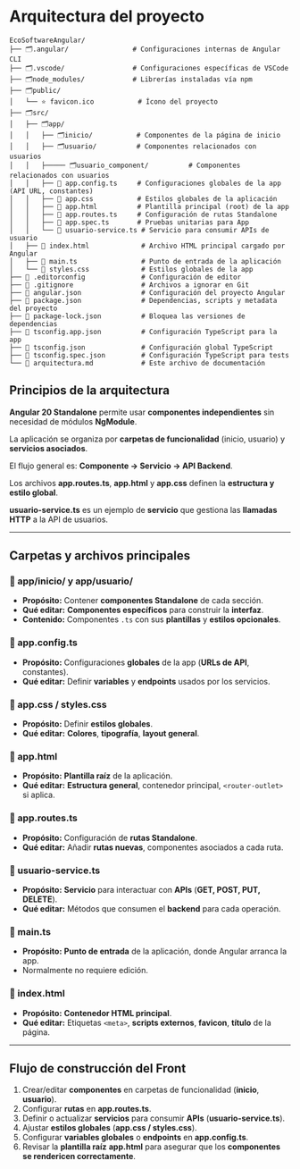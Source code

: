 # Arquitectura del proyecto
``` 
EcoSoftwareAngular/
├── 🗂️.angular/                # Configuraciones internas de Angular CLI
├── 🗂️.vscode/                 # Configuraciones específicas de VSCode
├── 🗂️node_modules/            # Librerías instaladas vía npm
├── 🗂️public/                  
│   └── ⭐ favicon.ico           # Ícono del proyecto
├── 🗂️src/
│   ├── 🗂️app/                 
│   │   ├── 🗂️inicio/           # Componentes de la página de inicio
│   │   ├── 🗂️usuario/          # Componentes relacionados con usuarios
│   │   ├───── 🗂️usuario_component/          # Componentes relacionados con usuarios
│   │   ├── 🔵 app.config.ts     # Configuraciones globales de la app (API URL, constantes)
│   │   ├── 🔵 app.css           # Estilos globales de la aplicación
│   │   ├── 🔵 app.html          # Plantilla principal (root) de la app
│   │   ├── 🔵 app.routes.ts     # Configuración de rutas Standalone
│   │   ├── 🔵 app.spec.ts       # Pruebas unitarias para App
│   │   └── 🔵 usuario-service.ts # Servicio para consumir APIs de usuario
│   ├── 🔵 index.html             # Archivo HTML principal cargado por Angular
│   ├── 🔵 main.ts                # Punto de entrada de la aplicación
│   └── 🔵 styles.css             # Estilos globales de la app
├── 🔵 .editorconfig              # Configuración de editor
├── 🔵 .gitignore                 # Archivos a ignorar en Git
├── 🔵 angular.json               # Configuración del proyecto Angular
├── 🔵 package.json               # Dependencias, scripts y metadata del proyecto
├── 🔵 package-lock.json          # Bloquea las versiones de dependencias
├── 🔵 tsconfig.app.json          # Configuración TypeScript para la app
├── 🔵 tsconfig.json              # Configuración global TypeScript
├── 🔵 tsconfig.spec.json         # Configuración TypeScript para tests
└── 🔵 arquitectura.md            # Este archivo de documentación
 ```  
## Principios de la arquitectura

**Angular 20 Standalone** permite usar **componentes independientes** sin necesidad de módulos **NgModule**.  

La aplicación se organiza por **carpetas de funcionalidad** (inicio, usuario) y **servicios asociados**.  

El flujo general es: **Componente → Servicio → API Backend**.  

Los archivos **app.routes.ts**, **app.html** y **app.css** definen la **estructura y estilo global**.  

**usuario-service.ts** es un ejemplo de **servicio** que gestiona las **llamadas HTTP** a la API de usuarios.  

---

## Carpetas y archivos principales

### 📁 app/inicio/ y app/usuario/

- **Propósito:** Contener **componentes Standalone** de cada sección.  
- **Qué editar:** **Componentes específicos** para construir la **interfaz**.  
- **Contenido:** Componentes `.ts` con sus **plantillas** y **estilos opcionales**.  

### 📄 app.config.ts

- **Propósito:** Configuraciones **globales** de la app (**URLs de API**, constantes).  
- **Qué editar:** Definir **variables** y **endpoints** usados por los servicios.  

### 📄 app.css / styles.css

- **Propósito:** Definir **estilos globales**.  
- **Qué editar:** **Colores**, **tipografía**, **layout general**.  

### 📄 app.html

- **Propósito:** **Plantilla raíz** de la aplicación.  
- **Qué editar:** **Estructura general**, contenedor principal, `<router-outlet>` si aplica.  

### 📄 app.routes.ts

- **Propósito:** Configuración de **rutas Standalone**.  
- **Qué editar:** Añadir **rutas nuevas**, componentes asociados a cada ruta.  

### 📄 usuario-service.ts

- **Propósito:** **Servicio** para interactuar con **APIs** (**GET, POST, PUT, DELETE**).  
- **Qué editar:** Métodos que consumen el **backend** para cada operación.  

### 📄 main.ts

- **Propósito:** **Punto de entrada** de la aplicación, donde Angular arranca la app.  
- Normalmente no requiere edición.  

### 📄 index.html

- **Propósito:** **Contenedor HTML principal**.  
- **Qué editar:** Etiquetas `<meta>`, **scripts externos**, **favicon**, **título** de la página.  

---

## Flujo de construcción del Front

1. Crear/editar **componentes** en carpetas de funcionalidad (**inicio**, **usuario**).  
2. Configurar **rutas** en **app.routes.ts**.  
3. Definir o actualizar **servicios** para consumir **APIs** (**usuario-service.ts**).  
4. Ajustar **estilos globales** (**app.css / styles.css**).  
5. Configurar **variables globales** o **endpoints** en **app.config.ts**.  
6. Revisar la **plantilla raíz** **app.html** para asegurar que los **componentes se rendericen correctamente**.

